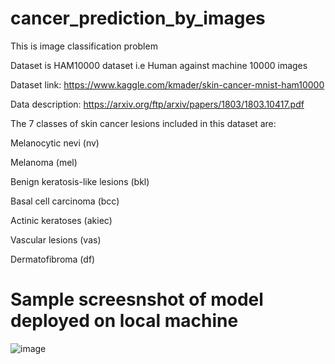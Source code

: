 # cancer_prediction_by_images
This is image classification problem

Dataset is HAM10000 dataset i.e Human against machine 10000 images

Dataset link:
https://www.kaggle.com/kmader/skin-cancer-mnist-ham10000


Data description: 
https://arxiv.org/ftp/arxiv/papers/1803/1803.10417.pdf

The 7 classes of skin cancer lesions included in this dataset are:

Melanocytic nevi (nv)

Melanoma (mel)

Benign keratosis-like lesions (bkl)

Basal cell carcinoma (bcc) 

Actinic keratoses (akiec)

Vascular lesions (vas)

Dermatofibroma (df)


# Sample screesnshot of model deployed on local machine
![image](https://user-images.githubusercontent.com/97076224/193742176-272ddc48-b396-4b01-bbdf-867c4586327f.png)

